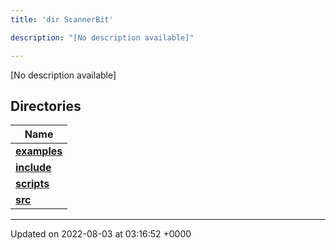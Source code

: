 ```yaml
---
title: 'dir ScannerBit'

description: "[No description available]"

---
```







[No description available]

## Directories

| Name           |
| -------------- |
| **[examples](/documentation/code/darkbit_development/files/dir_bbbfd0702f0dc7aacadf18c210711818/#dir-examples)**  |
| **[include](/documentation/code/darkbit_development/files/dir_05fbb9f424d9ed4288dc7709debd0ffd/#dir-include)**  |
| **[scripts](/documentation/code/darkbit_development/files/dir_95fb20c9c5d248cde58c08d66c64d998/#dir-scripts)**  |
| **[src](/documentation/code/darkbit_development/files/dir_7e7214566a1bf7120f8297a8773531b2/#dir-src)**  |






-------------------------------

Updated on 2022-08-03 at 03:16:52 +0000
